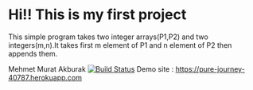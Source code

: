 # Hi!! This is my first project

This simple program takes two integer arrays(P1,P2) and two integers(m,n).It takes first m element of P1 and n element of P2 then appends them.

Mehmet Murat Akburak
[![Build Status](https://travis-ci.org/muratakburak/myDemoApp.svg?branch=master)](https://travis-ci.org/muratakburak/myDemoApp)
Demo site : https://pure-journey-40787.herokuapp.com
